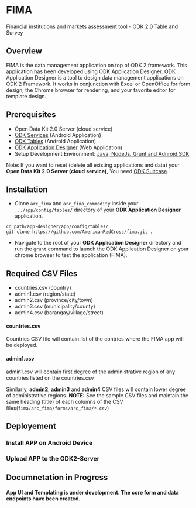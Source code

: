 # FIMA
Financial institutions and markets assessment tool - ODK 2.0 Table and Survey

## Overview 
FIMA is the data management application on top of ODK 2 framework. This application has been developed using ODK Application Designer. ODK Application Designer is a tool to design data management applications on ODK 2 Framework. It works in conjunction with Excel or OpenOffice for form design, the Chrome browser for rendering, and your favorite editor for template design.

## Prerequisites
- Open Data Kit 2.0 Server (cloud service)
- [ODK Services](https://docs.opendatakit.org/odk2/services-intro/) (Android Application)
- [ODK Tables](https://docs.opendatakit.org/odk2/tables-intro/) (Android Application)
- [ODK Application Designer](https://docs.opendatakit.org/odk2/app-designer-intro/) (Web Application)
- Setup Development Environment: [Java, NodeJs, Grunt and Adnroid SDK](https://docs.opendatakit.org/odk2/app-designer-setup/) 

Note: If you want to reset (delete all existing applications and data) your **Open Data Kit 2.0 Server (cloud service)**, You need [ODK Suitcase](https://docs.opendatakit.org/odk2/suitcase-install/).


## Installation
- Clone `arc_fima` and `arc_fima_commodity` inside your `.../app/config/tables/` directory of your **ODK Application Designer** application.
```
cd path/app-designer/app/config/tables/
git clone https://github.com/AmericanRedCross/fima.git .
```
- Navigate to the root of your **ODK Application Designer** directory and run the `grunt` command to launch the ODK Application Designer on your chrome browser to test the application (FIMA).

## Required CSV Files
- countries.csv (country)
- admin1.csv (region/state)
- admin2.csv (province/city/town)
- admin3.csv (municipality/county)
- admin4.csv (barangay/village/street)

#### countries.csv
Countries CSV file will contain list of the contries where the FIMA app will be deployed.

#### admin1.csv
admin1.csv will contain first degree of the administrative region of any countries listed on the countries.csv

Similarly, **admin2**, **admin3** and **admin4** CSV files will contain lower degree of administrative regions. 
**NOTE:** See the sample CSV files and maintain the same heading (title) of each columns of the CSV files(`fima/arc_fima/forms/arc_fima/*.csv`)

## Deployement

### Install APP on Android Device

### Upload APP to the ODK2-Server



## Documnetation in Progress

#### App UI and Templating is under development. The core form and data endpoints have been created.

